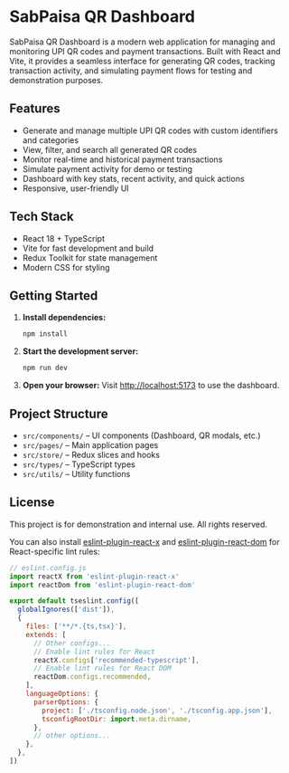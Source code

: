 
# SabPaisa QR Dashboard

SabPaisa QR Dashboard is a modern web application for managing and monitoring UPI QR codes and payment transactions. Built with React and Vite, it provides a seamless interface for generating QR codes, tracking transaction activity, and simulating payment flows for testing and demonstration purposes.

## Features

- Generate and manage multiple UPI QR codes with custom identifiers and categories
- View, filter, and search all generated QR codes
- Monitor real-time and historical payment transactions
- Simulate payment activity for demo or testing
- Dashboard with key stats, recent activity, and quick actions
- Responsive, user-friendly UI

## Tech Stack

- React 18 + TypeScript
- Vite for fast development and build
- Redux Toolkit for state management
- Modern CSS for styling

## Getting Started

1. **Install dependencies:**
   ```bash
   npm install
   ```
2. **Start the development server:**
   ```bash
   npm run dev
   ```
3. **Open your browser:**
   Visit [http://localhost:5173](http://localhost:5173) to use the dashboard.

## Project Structure

- `src/components/` – UI components (Dashboard, QR modals, etc.)
- `src/pages/` – Main application pages
- `src/store/` – Redux slices and hooks
- `src/types/` – TypeScript types
- `src/utils/` – Utility functions

## License

This project is for demonstration and internal use. All rights reserved.

You can also install [eslint-plugin-react-x](https://github.com/Rel1cx/eslint-react/tree/main/packages/plugins/eslint-plugin-react-x) and [eslint-plugin-react-dom](https://github.com/Rel1cx/eslint-react/tree/main/packages/plugins/eslint-plugin-react-dom) for React-specific lint rules:

```js
// eslint.config.js
import reactX from 'eslint-plugin-react-x'
import reactDom from 'eslint-plugin-react-dom'

export default tseslint.config([
  globalIgnores(['dist']),
  {
    files: ['**/*.{ts,tsx}'],
    extends: [
      // Other configs...
      // Enable lint rules for React
      reactX.configs['recommended-typescript'],
      // Enable lint rules for React DOM
      reactDom.configs.recommended,
    ],
    languageOptions: {
      parserOptions: {
        project: ['./tsconfig.node.json', './tsconfig.app.json'],
        tsconfigRootDir: import.meta.dirname,
      },
      // other options...
    },
  },
])
```
